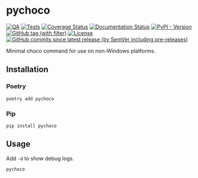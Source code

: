 # pychoco

[![QA](https://github.com/Tatsh/pychoco/actions/workflows/qa.yml/badge.svg)](https://github.com/Tatsh/pychoco/actions/workflows/qa.yml)
[![Tests](https://github.com/Tatsh/pychoco/actions/workflows/tests.yml/badge.svg)](https://github.com/Tatsh/pychoco/actions/workflows/tests.yml)
[![Coverage Status](https://coveralls.io/repos/github/Tatsh/pychoco/badge.svg?branch=master)](https://coveralls.io/github/Tatsh/pychoco?branch=master)
[![Documentation Status](https://readthedocs.org/projects/pychoco/badge/?version=latest)](https://chocolatey-choco.readthedocs.org/?badge=latest)
[![PyPI - Version](https://img.shields.io/pypi/v/chocolatey-choco)](https://pypi.org/project/chocolatey-choco/)
[![GitHub tag (with filter)](https://img.shields.io/github/v/tag/Tatsh/pychoco)](https://github.com/Tatsh/pychoco/tags)
[![License](https://img.shields.io/github/license/Tatsh/pychoco)](https://github.com/Tatsh/pychoco/blob/master/LICENSE.txt)
[![GitHub commits since latest release (by SemVer including pre-releases)](https://img.shields.io/github/commits-since/Tatsh/pychoco/v0.1.2/master)](https://github.com/Tatsh/pychoco/compare/v0.1.2...master)

Minimal choco command for use on non-Windows platforms.

## Installation

### Poetry

```shell
poetry add pychoco
```

### Pip

```shell
pip install pychoco
```

## Usage

Add `-d` to show debug logs.

```shell
pychoco
```
